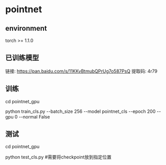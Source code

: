 # pointnet

## environment

torch >= 1.1.0

## 已训练模型

链接: https://pan.baidu.com/s/11KKvBtmubQPrUg7o587PsQ 提取码: 4r79

## 训练
cd pointnet_gpu

python train_cls.py --batch_size 256 --model pointnet_cls --epoch 200 --gpu 0 --normal False 


## 测试
cd pointnet_gpu

python test_cls.py #需要将checkpoint放到指定位置
